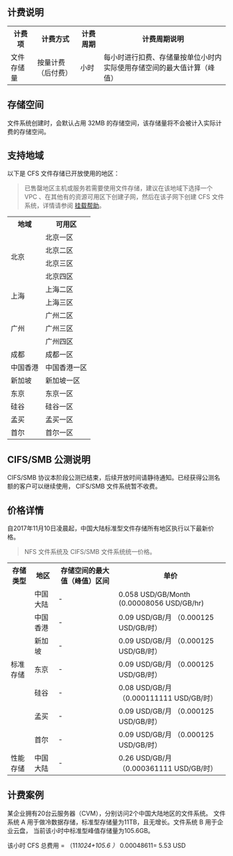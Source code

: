 ## 计费说明

<table>
   <tr>
      <th>计费项</th>
      <th>计费方式</th>
      <th>计费周期</th>
      <th>计费周期说明</th>
   </tr>
   <tr>
      <td>文件存储量</td>
      <td>按量计费（后付费）</td>
      <td>小时</td>
      <td>每小时进行扣费、存储量按单位小时内实际使用存储空间的最大值计算（峰值）</td>
   </tr>
</table>



## 存储空间

文件系统创建时，会默认占用 32MB 的存储空间，该存储量将不会被计入实际计费的存储空间。

## 支持地域

以下是 CFS 文件存储已开放使用的地区：

> 已售罄地区主机或服务若需要使用文件存储，建议在该地域下选择一个 VPC 、在其他有的资源可用区下创建子网，然后在该子网下创建 CFS 文件系统，详情请参阅 [挂载帮助](https://intl.cloud.tencent.com/document/product/582/9551)。

<table>
<tr>
    <th>地域</th>
    <th>可用区</th>
  </tr>
  <tr>
    <td rowspan="4">北京</td>
    <td>北京一区</td>
  </tr>
	<tr>
    <td>北京二区</td>
  </tr>
	<tr>
    <td>北京三区</td>
  </tr>
		<tr>
    <td>北京四区</td>
  </tr>
	<tr>
    <td rowspan="2">上海</td>
    <td>上海二区</td>
  </tr>
	<tr>
    <td>上海三区</td>
  </tr>
	<tr>
    <td rowspan="3">广州</td>
    <td>广州二区</td>
  </tr>
	<tr>
    <td>广州三区</td>
  </tr>
	<tr>
    <td>广州四区</td>
  </tr>
	<tr>
    <td>成都</td>
    <td>成都一区</td>
  </tr>
	<tr>
    <td>中国香港</td>
    <td>中国香港一区</td>
  </tr>
	<tr>
    <td>新加坡</td>
    <td>新加坡一区</td>
  </tr>
  <tr>
    <td>东京</td>
    <td>东京一区</td>
  </tr>
    <tr>
    <td>硅谷</td>
    <td>硅谷一区</td>
  </tr>
  <tr>
    <td>孟买</td>
    <td>孟买一区</td>
  </tr>
    <tr>
    <td>首尔</td>
    <td>首尔一区</td>
  </tr>
</table>



## CIFS/SMB 公测说明

CIFS/SMB 协议本阶段公测已结束，后续开放时间请静待通知。已经获得公测名额的客户可以继续使用， CIFS/SMB 文件系统暂不收费。	


## 价格详情

自2017年11月10日凌晨起，中国大陆标准型文件存储所有地区执行以下最新价格。

>NFS 文件系统及 CIFS/SMB 文件系统统一价格。

<table>
   <tr>
      <th>存储类型</th>
      <th>地区</th>
      <th>存储空间的最大值（峰值）区间</th>
      <th nowrap="nowrap">单价</th>
   </tr>
   <tr>
      <td rowspan="7">标准存储</td>
      <td rowspan="1">中国大陆</td>
      <td>-</td>
      <td>0.058 USD/GB/Month (0.00008056 USD/GB/hr)</td>
   </tr>
   <tr>
      <td >中国香港</td>
      <td>-</td>
      <td>0.09 USD/GB/月 （0.000125 USD/GB/时）</td>
   </tr>
      <td>新加坡</td>
      <td>-</td>
      <td>0.09 USD/GB/月 （0.000125 USD/GB/时）</td>
   </tr>
   <tr>
      <td>东京</td>
      <td>-</td>
      <td>0.09 USD/GB/月 （0.000125 USD/GB/时）</td>
   </tr>
     <tr>
      <td>硅谷</td>
      <td>-</td>
      <td>0.08 USD/GB/月 （0.000111111 USD/GB/时）</td>
   </tr>
     <tr>
      <td>孟买</td>
      <td>-</td>
      <td>0.09 USD/GB/月 （0.000125 USD/GB/时）</td>
   </tr>
        <tr>
      <td>首尔</td>
      <td>-</td>
      <td>0.09 USD/GB/月 （0.000125 USD/GB/时）</td>
   </tr>
      <tr>
      <td rowspan="1">性能存储</td>
      <td rowspan="2">中国大陆</td>
      <td> - </td>
      <td>0.26 USD/GB/月 （0.000361111 USD/GB/时）</td>
   </tr>
</table>



## 计费案例

某企业拥有20台云服务器（CVM），分别访问2个中国大陆地区的文件系统。 文件系统 A 用于做冷数据存储，标准型存储量为11TB，且无增长。文件系统 B 用于企业云盘， 当前该小时中标准型峰值存储量为105.6GB。  

该小时 CFS 总费用 = （11*1024+105.6 ）* 0.00048611= 5.53 USD

  
